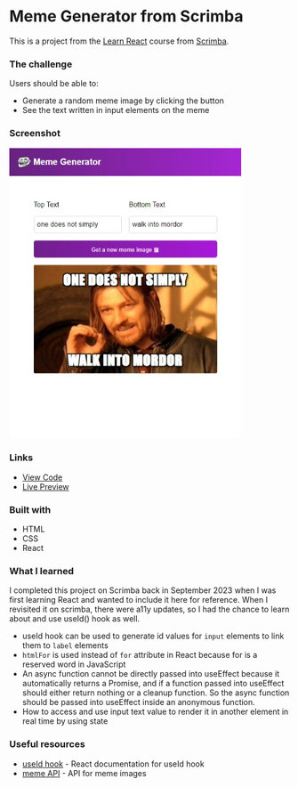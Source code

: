 # Meme Generator from Scrimba

This is a project from the [Learn React](https://scrimba.com/learn/learnreact) course from [Scrimba](https://scrimba.com/).

### The challenge

Users should be able to:

- Generate a random meme image by clicking the button
- See the text written in input elements on the meme

### Screenshot

![](./screenshot.jpeg)

### Links

- [View Code](https://github.com/elizerdim/react-meme-generator)
- [Live Preview](https://react-meme-generator-zeta.vercel.app/)

### Built with

- HTML
- CSS
- React

### What I learned

I completed this project on Scrimba back in September 2023 when I was first learning React and wanted to include it here for reference. When I revisited it on scrimba, there were a11y updates, so I had the chance to learn about and use useId() hook as well.

- useId hook can be used to generate id values for ```input``` elements to link them to ```label``` elements
- ```htmlFor``` is used instead of ```for``` attribute in React because for is a reserved word in JavaScript
- An async function cannot be directly passed into useEffect because it automatically returns a Promise, and if a function passed into useEffect should either return nothing or a cleanup function. So the async function should be passed into useEffect inside an anonymous function.
- How to access and use input text value to render it in another element in real time by using state

### Useful resources

- [useId hook](https://react.dev/reference/react/useId) - React documentation for useId hook
- [meme API](https://api.imgflip.com/get_memes) - API for meme images